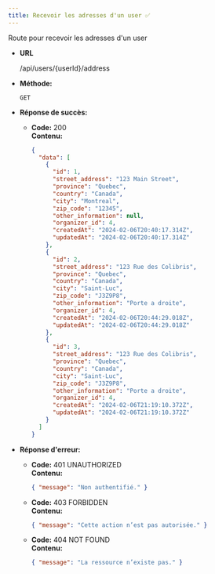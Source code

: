 ```yaml
---
title: Recevoir les adresses d'un user ✅
---
```


Route pour recevoir les adresses d'un user

* **URL**

  /api/users/{userId}/address

* **Méthode:**
  
  `GET`

* **Réponse de succès:**
  
  * **Code:** 200 <br />
    **Contenu:** 
    ```json
    {
      "data": [
        {
          "id": 1,
          "street_address": "123 Main Street",
          "province": "Quebec",
          "country": "Canada",
          "city": "Montreal",
          "zip_code": "12345",
          "other_information": null,
          "organizer_id": 4,
          "createdAt": "2024-02-06T20:40:17.314Z",
          "updatedAt": "2024-02-06T20:40:17.314Z"
        },
        {
          "id": 2,
          "street_address": "123 Rue des Colibris",
          "province": "Quebec",
          "country": "Canada",
          "city": "Saint-Luc",
          "zip_code": "J3Z9P8",
          "other_information": "Porte a droite",
          "organizer_id": 4,
          "createdAt": "2024-02-06T20:44:29.018Z",
          "updatedAt": "2024-02-06T20:44:29.018Z"
        },
        {
          "id": 3,
          "street_address": "123 Rue des Colibris",
          "province": "Quebec",
          "country": "Canada",
          "city": "Saint-Luc",
          "zip_code": "J3Z9P8",
          "other_information": "Porte a droite",
          "organizer_id": 4,
          "createdAt": "2024-02-06T21:19:10.372Z",
          "updatedAt": "2024-02-06T21:19:10.372Z"
        }
      ]
    }
    ```

* **Réponse d'erreur:**

  * **Code:** 401 UNAUTHORIZED <br />
    **Contenu:** 
    ```json
    { "message": "Non authentifié." }
    ```

  * **Code:** 403 FORBIDDEN <br />
    **Contenu:** 
    ```json
    { "message": "Cette action n’est pas autorisée." }
    ```

  * **Code:** 404 NOT FOUND <br />
    **Contenu:** 
    ```json
    { "message": "La ressource n’existe pas." }
    ```
